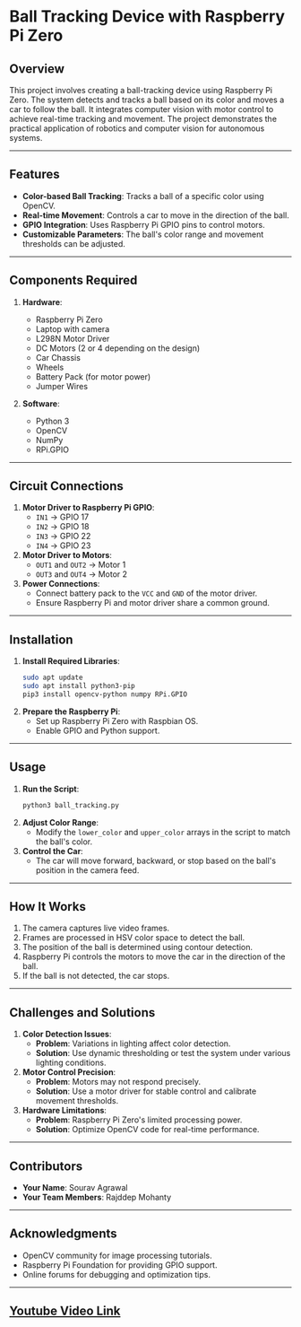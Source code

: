 # Ball Tracking Device with Raspberry Pi Zero

## Overview
This project involves creating a ball-tracking device using Raspberry Pi Zero. The system detects and tracks a ball based on its color and moves a car to follow the ball. It integrates computer vision with motor control to achieve real-time tracking and movement. The project demonstrates the practical application of robotics and computer vision for autonomous systems.

---

## Features
- **Color-based Ball Tracking**: Tracks a ball of a specific color using OpenCV.
- **Real-time Movement**: Controls a car to move in the direction of the ball.
- **GPIO Integration**: Uses Raspberry Pi GPIO pins to control motors.
- **Customizable Parameters**: The ball's color range and movement thresholds can be adjusted.

---

## Components Required
1. **Hardware**:
   - Raspberry Pi Zero
   - Laptop with camera
   - L298N Motor Driver
   - DC Motors (2 or 4 depending on the design)
   - Car Chassis
   - Wheels
   - Battery Pack (for motor power)
   - Jumper Wires

2. **Software**:
   - Python 3
   - OpenCV
   - NumPy
   - RPi.GPIO

---

## Circuit Connections
1. **Motor Driver to Raspberry Pi GPIO**:
   - `IN1` -> GPIO 17
   - `IN2` -> GPIO 18
   - `IN3` -> GPIO 22
   - `IN4` -> GPIO 23
2. **Motor Driver to Motors**:
   - `OUT1` and `OUT2` -> Motor 1
   - `OUT3` and `OUT4` -> Motor 2
3. **Power Connections**:
   - Connect battery pack to the `VCC` and `GND` of the motor driver.
   - Ensure Raspberry Pi and motor driver share a common ground.

---

## Installation
1. **Install Required Libraries**:
   ```bash
   sudo apt update
   sudo apt install python3-pip
   pip3 install opencv-python numpy RPi.GPIO
   ```
2. **Prepare the Raspberry Pi**:
   - Set up Raspberry Pi Zero with Raspbian OS.
   - Enable GPIO and Python support.

---

## Usage
1. **Run the Script**:
   ```bash
   python3 ball_tracking.py
   ```
2. **Adjust Color Range**:
   - Modify the `lower_color` and `upper_color` arrays in the script to match the ball's color.
3. **Control the Car**:
   - The car will move forward, backward, or stop based on the ball's position in the camera feed.

---

## How It Works
1. The camera captures live video frames.
2. Frames are processed in HSV color space to detect the ball.
3. The position of the ball is determined using contour detection.
4. Raspberry Pi controls the motors to move the car in the direction of the ball.
5. If the ball is not detected, the car stops.

---

## Challenges and Solutions
1. **Color Detection Issues**:
   - **Problem**: Variations in lighting affect color detection.
   - **Solution**: Use dynamic thresholding or test the system under various lighting conditions.
2. **Motor Control Precision**:
   - **Problem**: Motors may not respond precisely.
   - **Solution**: Use a motor driver for stable control and calibrate movement thresholds.
3. **Hardware Limitations**:
   - **Problem**: Raspberry Pi Zero's limited processing power.
   - **Solution**: Optimize OpenCV code for real-time performance.


---

## Contributors
- **Your Name**: Sourav Agrawal
- **Your Team Members**: Rajddep Mohanty

---

## Acknowledgments
- OpenCV community for image processing tutorials.
- Raspberry Pi Foundation for providing GPIO support.
- Online forums for debugging and optimization tips.

--- 

## [Youtube Video Link](https://youtu.be/kaP4tWOSB0I?si=Na0xXMoKOxjftX80)



